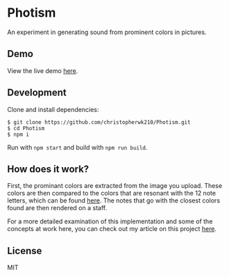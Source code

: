 # Photism
An experiment in generating sound from prominent colors in pictures.

## Demo
View the live demo [here](https://christopherwk210.github.io/Photism/).

## Development
Clone and install dependencies:
```
$ git clone https://github.com/christopherwk210/Photism.git
$ cd Photism
$ npm i
```
Run with `npm start` and build with `npm run build`.

## How does it work?
First, the prominant colors are extracted from the image you upload. These colors are then compared to the colors that are resonant with the 12 note letters, which can be found [here](http://www.flutopedia.com/sound_color.htm). The notes that go with the closest colors found are then rendered on a staff.

For a more detailed examination of this implementation and some of the concepts at work here, you can check out my article on this project [here](https://medium.com/@topherlicious/photism-making-music-from-pictures-3a413eff289f).

## License
MIT
